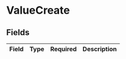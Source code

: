 # ValueCreate


## Fields

| Field       | Type        | Required    | Description |
| ----------- | ----------- | ----------- | ----------- |